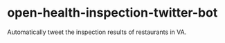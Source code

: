 open-health-inspection-twitter-bot
==================================

Automatically tweet the inspection results of restaurants in VA.
